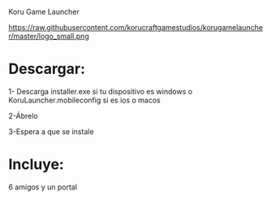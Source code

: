 Koru Game Launcher

https://raw.githubusercontent.com/korucraftgamestudios/korugamelauncher/master/logo_small.png

# Descargar:

1- Descarga installer.exe si tu dispositivo es windows o KoruLauncher.mobileconfig si es ios o macos

2-Ábrelo

3-Espera a que se instale
# Incluye:
6 amigos y un portal

